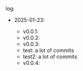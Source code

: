 log:

- 2025-01-23: 

  - v0.0.1: 
  - v0.0.2: 
  - v0.0.3: 
   - test: a lot of commits
   - test2: a lot of commits
  - v0.0.4: 
